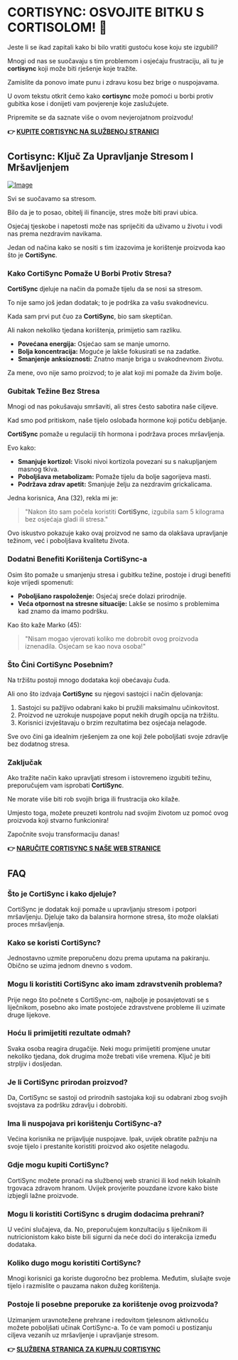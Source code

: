 # CORTISYNC: OSVOJITE BITKU S CORTISOLOM! 💪

Jeste li se ikad zapitali kako bi bilo vratiti gustoću kose koju ste izgubili? 

Mnogi od nas se suočavaju s tim problemom i osjećaju frustraciju, ali tu je **cortisync** koji može biti rješenje koje tražite. 

Zamislite da ponovo imate punu i zdravu kosu bez brige o nuspojavama. 

U ovom tekstu otkrit ćemo kako **cortisync** može pomoći u borbi protiv gubitka kose i donijeti vam povjerenje koje zaslužujete. 

Pripremite se da saznate više o ovom nevjerojatnom proizvodu!



**👉 [KUPITE CORTISYNC NA SLUŽBENOJ STRANICI](https://gchaffi.com/gRAtFsCE)**

## Cortisync: Ključ Za Upravljanje Stresom I Mršavljenjem

[![Image](https://www2.sellhealth.com/239/cortisync_5_1a.jpg)](https://gchaffi.com/gRAtFsCE)

Svi se suočavamo sa stresom. 

Bilo da je to posao, obitelj ili financije, stres može biti pravi ubica. 

Osjećaj tjeskobe i napetosti može nas spriječiti da uživamo u životu i vodi nas prema nezdravim navikama.

Jedan od načina kako se nositi s tim izazovima je korištenje proizvoda kao što je **CortiSync**. 

### Kako CortiSync Pomaže U Borbi Protiv Stresa?

**CortiSync** djeluje na način da pomaže tijelu da se nosi sa stresom. 

To nije samo još jedan dodatak; to je podrška za vašu svakodnevicu.

Kada sam prvi put čuo za **CortiSync**, bio sam skeptičan. 

Ali nakon nekoliko tjedana korištenja, primijetio sam razliku.

- **Povećana energija:** Osjećao sam se manje umorno.
- **Bolja koncentracija:** Moguće je lakše fokusirati se na zadatke.
- **Smanjenje anksioznosti:** Znatno manje briga u svakodnevnom životu.

Za mene, ovo nije samo proizvod; to je alat koji mi pomaže da živim bolje.

### Gubitak Težine Bez Stresa

Mnogi od nas pokušavaju smršaviti, ali stres često sabotira naše ciljeve. 

Kad smo pod pritiskom, naše tijelo oslobađa hormone koji potiču debljanje.

**CortiSync** pomaže u regulaciji tih hormona i podržava proces mršavljenja. 

Evo kako:

- **Smanjuje kortizol:** Visoki nivoi kortizola povezani su s nakupljanjem masnog tkiva.
- **Poboljšava metabolizam:** Pomaže tijelu da bolje sagorijeva masti.
- **Podržava zdrav apetit:** Smanjuje želju za nezdravim grickalicama.

Jedna korisnica, Ana (32), rekla mi je:

> "Nakon što sam počela koristiti **CortiSync**, izgubila sam 5 kilograma bez osjećaja gladi ili stresa."

Ovo iskustvo pokazuje kako ovaj proizvod ne samo da olakšava upravljanje težinom, već i poboljšava kvalitetu života.

### Dodatni Benefiti Korištenja CortiSync-a

Osim što pomaže u smanjenju stresa i gubitku težine, postoje i drugi benefiti koje vrijedi spomenuti:

- **Poboljšano raspoloženje:** Osjećaj sreće dolazi prirodnije.
- **Veća otpornost na stresne situacije:** Lakše se nosimo s problemima kad znamo da imamo podršku.
  
Kao što kaže Marko (45):

> "Nisam mogao vjerovati koliko me dobrobit ovog proizvoda iznenadila. Osjećam se kao nova osoba!"

### Što Čini CortiSync Posebnim?

Na tržištu postoji mnogo dodataka koji obećavaju čuda. 

Ali ono što izdvaja **CortiSync** su njegovi sastojci i način djelovanja:

1. Sastojci su pažljivo odabrani kako bi pružili maksimalnu učinkovitost.
2. Proizvod ne uzrokuje nuspojave poput nekih drugih opcija na tržištu.
3. Korisnici izvještavaju o brzim rezultatima bez osjećaja nelagode.

Sve ovo čini ga idealnim rješenjem za one koji žele poboljšati svoje zdravlje bez dodatnog stresa.

### Zaključak

Ako tražite način kako upravljati stresom i istovremeno izgubiti težinu, preporučujem vam isprobati **CortiSync**.

Ne morate više biti rob svojih briga ili frustracija oko kilaže.

Umjesto toga, možete preuzeti kontrolu nad svojim životom uz pomoć ovog proizvoda koji stvarno funkcionira!

Započnite svoju transformaciju danas!



**👉 [NARUČITE CORTISYNC S NAŠE WEB STRANICE](https://gchaffi.com/gRAtFsCE)**

## FAQ

### Što je CortiSync i kako djeluje?
CortiSync je dodatak koji pomaže u upravljanju stresom i potpori mršavljenju. Djeluje tako da balansira hormone stresa, što može olakšati proces mršavljenja.

### Kako se koristi CortiSync?
Jednostavno uzmite preporučenu dozu prema uputama na pakiranju. Obično se uzima jednom dnevno s vodom.

### Mogu li koristiti CortiSync ako imam zdravstvenih problema?
Prije nego što počnete s CortiSync-om, najbolje je posavjetovati se s liječnikom, posebno ako imate postojeće zdravstvene probleme ili uzimate druge lijekove.

### Hoću li primijetiti rezultate odmah?
Svaka osoba reagira drugačije. Neki mogu primijetiti promjene unutar nekoliko tjedana, dok drugima može trebati više vremena. Ključ je biti strpljiv i dosljedan.

### Je li CortiSync prirodan proizvod?
Da, CortiSync se sastoji od prirodnih sastojaka koji su odabrani zbog svojih svojstava za podršku zdravlju i dobrobiti.

### Ima li nuspojava pri korištenju CortiSync-a?
Većina korisnika ne prijavljuje nuspojave. Ipak, uvijek obratite pažnju na svoje tijelo i prestanite koristiti proizvod ako osjetite nelagodu.

### Gdje mogu kupiti CortiSync?
CortiSync možete pronaći na službenoj web stranici ili kod nekih lokalnih trgovaca zdravom hranom. Uvijek provjerite pouzdane izvore kako biste izbjegli lažne proizvode.

### Mogu li koristiti CortiSync s drugim dodacima prehrani?
U većini slučajeva, da. No, preporučujem konzultaciju s liječnikom ili nutricionistom kako biste bili sigurni da neće doći do interakcija između dodataka.

### Koliko dugo mogu koristiti CortiSync?
Mnogi korisnici ga koriste dugoročno bez problema. Međutim, slušajte svoje tijelo i razmislite o pauzama nakon dužeg korištenja.

### Postoje li posebne preporuke za korištenje ovog proizvoda?
Uzimanjem uravnotežene prehrane i redovitom tjelesnom aktivnošću možete poboljšati učinak CortiSync-a. To će vam pomoći u postizanju ciljeva vezanih uz mršavljenje i upravljanje stresom.



**👉 [SLUŽBENA STRANICA ZA KUPNJU CORTISYNC](https://gchaffi.com/gRAtFsCE)**